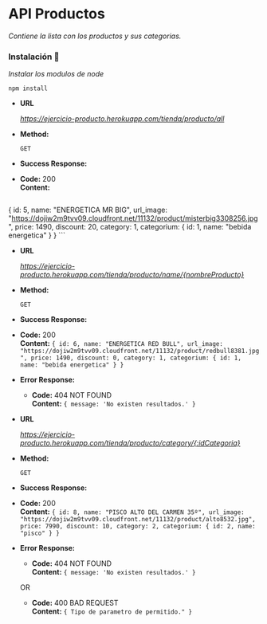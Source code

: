 # API Productos

_Contiene la lista con los productos y sus categorias._

### Instalación 🔧

_Instalar los modulos de node_

```
npm install
```

- **URL**

  _https://ejercicio-producto.herokuapp.com/tienda/producto/all_

- **Method:**

  `GET`

- **Success Response:**

- **Code:** 200 <br />
  **Content:**
  ```
{
                    id: 5,
                    name: "ENERGETICA MR BIG",
                    url_image: "https://dojiw2m9tvv09.cloudfront.net/11132/product/misterbig3308256.jpg",
                    price: 1490,
                    discount: 20,
                    category: 1,
                    categorium: {
                        id: 1,
                        name: "bebida energetica"
                    }
                }
                ```

- **URL**

  _https://ejercicio-producto.herokuapp.com/tienda/producto/name/{nombreProducto}_

- **Method:**

  `GET`

- **Success Response:**

- **Code:** 200 <br />
  **Content:** `{
                    id: 6,
                    name: "ENERGETICA RED BULL",
                    url_image: "https://dojiw2m9tvv09.cloudfront.net/11132/product/redbull8381.jpg",
                    price: 1490,
                    discount: 0,
                    category: 1,
                    categorium: {
                        id: 1,
                        name: "bebida energetica"
                    }
                }`

* **Error Response:**

  * **Code:** 404 NOT FOUND <br />
    **Content:** `{ message: 'No existen resultados.' }`
    

- **URL**

  _https://ejercicio-producto.herokuapp.com/tienda/producto/category/{:idCategoria}_

- **Method:**

  `GET`

- **Success Response:**

- **Code:** 200 <br />
  **Content:** `{
                    id: 8,
                    name: "PISCO ALTO DEL CARMEN 35º",
                    url_image: "https://dojiw2m9tvv09.cloudfront.net/11132/product/alto8532.jpg",
                    price: 7990,
                    discount: 10,
                    category: 2,
                    categorium: {
                        id: 2,
                        name: "pisco"
                    }
                }`

* **Error Response:**

  * **Code:** 404 NOT FOUND <br />
    **Content:** `{ message: 'No existen resultados.' }`

  OR

  * **Code:** 400 BAD REQUEST <br />
    **Content:** `{ Tipo de parametro de permitido." }`


